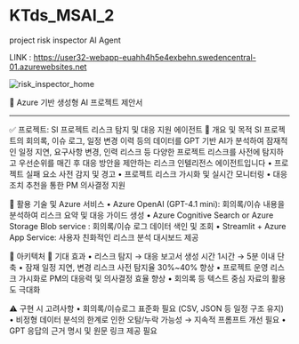 # KTds_MSAI_2
project risk inspector AI Agent

LINK : https://user32-webapp-euahh4h5e4exbehn.swedencentral-01.azurewebsites.net


![risk_inspector_home](https://github.com/user-attachments/assets/9da47d08-e7f2-45c4-989b-b45f75abbef1)

📘 Azure 기반 생성형 AI 프로젝트 제안서
________________________________________
✅ 프로젝트: SI 프로젝트 리스크 탐지 및 대응 지원 에이전트
📌 개요 및 목적
SI 프로젝트의 회의록, 이슈 로그, 일정 변경 이력 등의 데이터를 GPT 기반 AI가 분석하여 잠재적인 일정 지연, 요구사항 변경, 인력 리스크 등 다양한 프로젝트 리스크를 사전에 탐지하고 우선순위를 매긴 후 대응 방안을 제안하는 리스크 인텔리전스 에이전트입니다
  •	프로젝트 실패 요소 사전 감지 및 경고
  •	프로젝트 리스크 가시화 및 실시간 모니터링
  •	대응 조치 추천을 통한 PM 의사결정 지원

🔧 활용 기술 및 Azure 서비스
  •	Azure OpenAI (GPT-4.1 mini): 회의록/이슈 내용을 분석하여 리스크 요약 및 대응 가이드 생성
  •	Azure Cognitive Search or Azure Storage Blob service : 회의록/이슈 로그 데이터 색인 및 조회
  •	Streamlit + Azure App Service: 사용자 친화적인 리스크 분석 대시보드 제공
  
🧩 아키텍처
🎯 기대 효과
  •	리스크 탐지 → 대응 보고서 생성 시간 1시간 → 5분 이내 단축
  •	잠재 일정 지연, 변경 리스크 사전 탐지율 30%~40% 향상
  •	프로젝트 운영 리스크 가시화로 PM의 대응력 및 의사결정 효율 향상
  •	회의록 등 텍스트 중심 자료의 활용도 극대화
  
⚠️ 구현 시 고려사항
  •	회의록/이슈로그 표준화 필요 (CSV, JSON 등 일정 구조 유지)
  •	비정형 데이터 분석의 한계로 인한 오탐/누락 가능성 → 지속적 프롬프트 개선 필요
  •	GPT 응답의 근거 명시 및 원문 링크 제공 필요
